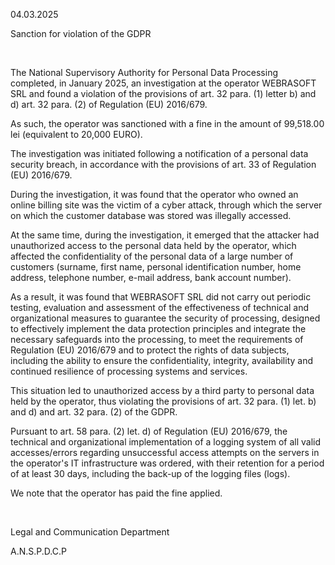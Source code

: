 04.03.2025

Sanction for violation of the GDPR

 

The National Supervisory Authority for Personal Data Processing completed, in January 2025, an investigation at the operator WEBRASOFT SRL and found a violation of the provisions of art. 32 para. (1) letter b) and d) art. 32 para. (2) of Regulation (EU) 2016/679.

As such, the operator was sanctioned with a fine in the amount of 99,518.00 lei (equivalent to 20,000 EURO).

The investigation was initiated following a notification of a personal data security breach, in accordance with the provisions of art. 33 of Regulation (EU) 2016/679.

During the investigation, it was found that the operator who owned an online billing site was the victim of a cyber attack, through which the server on which the customer database was stored was illegally accessed.

At the same time, during the investigation, it emerged that the attacker had unauthorized access to the personal data held by the operator, which affected the confidentiality of the personal data of a large number of customers (surname, first name, personal identification number, home address, telephone number, e-mail address, bank account number).

As a result, it was found that WEBRASOFT SRL did not carry out periodic testing, evaluation and assessment of the effectiveness of technical and organizational measures to guarantee the security of processing, designed to effectively implement the data protection principles and integrate the necessary safeguards into the processing, to meet the requirements of Regulation (EU) 2016/679 and to protect the rights of data subjects, including the ability to ensure the confidentiality, integrity, availability and continued resilience of processing systems and services.

This situation led to unauthorized access by a third party to personal data held by the operator, thus violating the provisions of art. 32 para. (1) let. b) and d) and art. 32 para. (2) of the GDPR.

Pursuant to art. 58 para. (2) let. d) of Regulation (EU) 2016/679, the technical and organizational implementation of a logging system of all valid accesses/errors regarding unsuccessful access attempts on the servers in the operator's IT infrastructure was ordered, with their retention for a period of at least 30 days, including the back-up of the logging files (logs).

We note that the operator has paid the fine applied.

 

Legal and Communication Department

A.N.S.P.D.C.P
